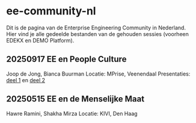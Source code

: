 # ee-community-nl

Dit is de pagina van de Enterprise Engineering Community in Nederland. Hier vind je alle gedeelde bestanden van de gehouden sessies (voorheen EDEKX en DEMO Platform).

## 20250917 EE en People Culture
Joop de Jong, Bianca Buurman
Locatie: MPrise, Veenendaal
Presentaties: [deel 1](/20250917%20EE%20en%20People%20Culture/2025-09-17%20EE%20Bijeenkomst%20MA.pdf) en [deel 2](/20250917%20EE%20en%20People%20Culture//20250917%20presentatie%20Bianca%20EEI.pdf)

## 20250515 EE en de Menselijke Maat
Hawre Ramini, Shakha Mirza
Locatie: KIVI, Den Haag